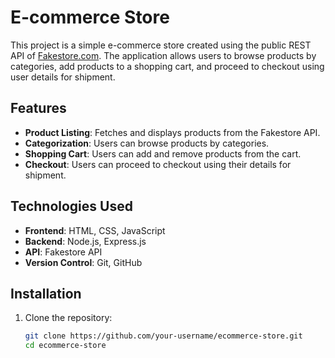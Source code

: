 # E-commerce Store

This project is a simple e-commerce store created using the public REST API of [Fakestore.com](https://fakestoreapi.com/). The application allows users to browse products by categories, add products to a shopping cart, and proceed to checkout using user details for shipment.

## Features

- **Product Listing**: Fetches and displays products from the Fakestore API.
- **Categorization**: Users can browse products by categories.
- **Shopping Cart**: Users can add and remove products from the cart.
- **Checkout**: Users can proceed to checkout using their details for shipment.

## Technologies Used

- **Frontend**: HTML, CSS, JavaScript
- **Backend**: Node.js, Express.js
- **API**: Fakestore API
- **Version Control**: Git, GitHub

## Installation

1. Clone the repository:
   ```sh
   git clone https://github.com/your-username/ecommerce-store.git
   cd ecommerce-store
